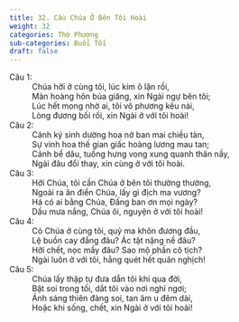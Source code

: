 ```yaml
---
title: 32. Cầu Chúa Ở Bên Tôi Hoài
weight: 32
categories: Thờ Phượng
sub-categories: Buổi Tối
draft: false
---
```

<dl><dt>Câu 1:</dt><dd data-verse="1">Chúa hỡi ở cùng tôi, lúc kim ô lặn rồi, <br/>Màn hoàng hôn bủa giăng, xin Ngài ngự bên tôi; <br/>Lúc hết mong nhờ ai, tôi vô phương kêu nài, <br/>Lòng đương bối rối, xin Ngài ở với tôi hoài! </dd><dt>Câu 2:</dt><dd data-verse="2">Cảnh ký sinh dường hoa nở ban mai chiều tàn, <br/>Sự vinh hoa thế gian giấc hoàng lương mau tan; <br/>Cảnh bể dâu, tuồng hưng vong xung quanh thân nầy, <br/>Ngài đâu đổi thay, xin cùng ở với tôi hoài. </dd><dt>Câu 3:</dt><dd data-verse="3">Hỡi Chúa, tôi cần Chúa ở bên tôi thường thường, <br/>Ngoài ra ân điển Chúa, lấy gì địch ma vương? <br/>Há có ai bằng Chúa, Đấng ban ơn mọi ngày? <br/>Dầu mưa nắng, Chúa ôi, nguyện ở với tôi hoài! </dd><dt>Câu 4:</dt><dd data-verse="4">Có Chúa ở cùng tôi, quỷ ma khôn đương đầu, <br/>Lệ buồn cay đắng đâu? Ác tật nặng nề đâu? <br/>Hỡi chết, nọc mầy đâu? Sao mộ phần cô tịch? <br/>Ngài luôn ở với tôi, hằng quét hết quân nghịch! </dd><dt>Câu 5:</dt><dd data-verse="5">Chúa lấy thập tự đưa dẫn tôi khi qua đời, <br/>Bật soi trong tối, dắt tôi vào nơi nghỉ ngơi; <br/>Ánh sáng thiên đàng soi, tan âm u đêm dài, <br/>Hoặc khi sống, chết, xin Ngài ở với tôi hoài! </dd></dl>